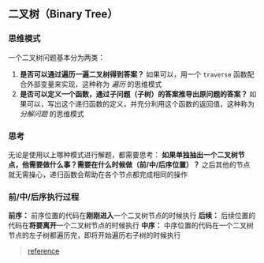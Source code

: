 ## 二叉树（Binary Tree）

### 思维模式
一个二叉树问题基本分为两类：
1. **是否可以通过遍历一遍二叉树得到答案？** 如果可以，用一个 `traverse` 函数配合外部变量来实现，这种称为 *遍历* 的思维模式
2. **是否可以定义一个函数，通过子问题（子树）的答案推导出原问题的答案？** 如果可以，写出这个递归函数的定义，并充分利用这个函数的返回值，这种称为 *分解问题* 的思维模式

### 思考
无论是使用以上哪种模式进行解题，都需要思考：
**如果单独抽出一个二叉树节点，他需要做什么事？需要在什么时候做（前/中/后序位置）？** 
之后其他的节点就无需操心，递归函数会帮助在各个节点都完成相同的操作

### 前/中/后序执行过程
**前序：** 前序位置的代码在**刚刚进入**一个二叉树节点的时候执行
**后续：** 后续位置的代码在**将要离开**一个二叉树节点的时候执行
**中序：** 中序位置的代码在一个二叉树节点的左子树都遍历完，即将开始遍历右子树的时候执行

> [reference](https://labuladong.gitee.io/algo/2/21/36/)

